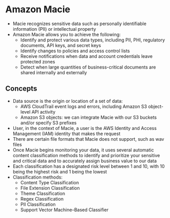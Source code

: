 # Amazon Macie

- Macie recognizes sensitive data such as personally identifiable information (PII) or intellectual property
- Amazon Macie allows you to achieve the following:
    - Identify and protect various data types, including PII, PHI, regulatory documents, API keys, and secret keys
    - Identify changes to policies and access control lists
    - Receive notifications when data and account credentials leave protected zones
    - Detect when large quantities of business-critical documents are shared internally and externally

## Concepts

- Data source is the origin or location of a set of data:
    - AWS CloudTrail event logs and errors, including Amazon S3 object-level API activity
    - Amazon S3 objects: we can integrate Macie with our S3 buckets and/or specify S3 prefixes
- User, in the context of Macie, a user is the AWS Identity and Access Management (IAM) identity that makes the request
- There are certain file formats that Macie does not support, such as wav files
- Once Macie begins monitoring your data, it uses several automatic content classification methods to identify and prioritize your sensitive and critical data and to accurately assign business value to our data
- Each classification has a designated risk level between 1 and 10, with 10 being the highest risk and 1 being the lowest
- Classification methods:
    - Content Type Classification
    - File Extension Classification
    - Theme Classification
    - Regex Classification
    - PII Classification
    - Support Vector Machine–Based Classifier